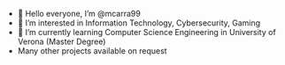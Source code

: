 - 👋 Hello everyone, I’m @mcarra99
- 👀 I’m interested in Information Technology, Cybersecurity, Gaming
- 🌱 I’m currently learning Computer Science Engineering in University of Verona (Master Degree)
- Many other projects available on request

<!---
mcarra99/mcarra99 is a ✨ special ✨ repository because its `README.md` (this file) appears on your GitHub profile.
You can click the Preview link to take a look at your changes.
--->
